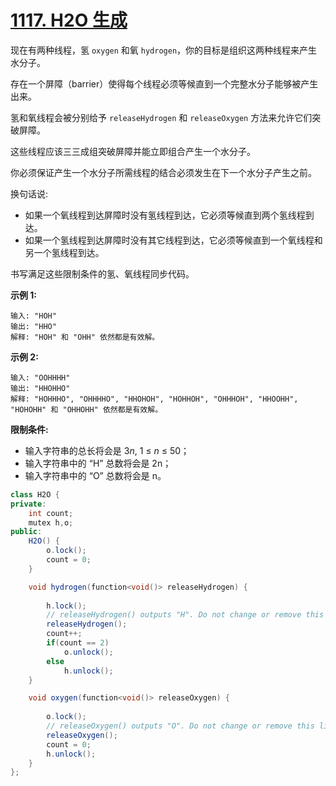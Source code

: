 # [1117. H2O 生成](https://leetcode-cn.com/problems/building-h2o/)

现在有两种线程，氢 `oxygen` 和氧 `hydrogen`，你的目标是组织这两种线程来产生水分子。

存在一个屏障（barrier）使得每个线程必须等候直到一个完整水分子能够被产生出来。

氢和氧线程会被分别给予 `releaseHydrogen` 和 `releaseOxygen` 方法来允许它们突破屏障。

这些线程应该三三成组突破屏障并能立即组合产生一个水分子。

你必须保证产生一个水分子所需线程的结合必须发生在下一个水分子产生之前。

换句话说:

- 如果一个氧线程到达屏障时没有氢线程到达，它必须等候直到两个氢线程到达。
- 如果一个氢线程到达屏障时没有其它线程到达，它必须等候直到一个氧线程和另一个氢线程到达。

书写满足这些限制条件的氢、氧线程同步代码。

 

**示例 1:**

```
输入: "HOH"
输出: "HHO"
解释: "HOH" 和 "OHH" 依然都是有效解。
```

**示例 2:**

```
输入: "OOHHHH"
输出: "HHOHHO"
解释: "HOHHHO", "OHHHHO", "HHOHOH", "HOHHOH", "OHHHOH", "HHOOHH", "HOHOHH" 和 "OHHOHH" 依然都是有效解。
```

 

**限制条件:**

- 输入字符串的总长将会是 3*n*, 1 ≤ *n* ≤ 50；
- 输入字符串中的 “H” 总数将会是 2n；
- 输入字符串中的 “O” 总数将会是 n。



```java
class H2O {
private:
    int count;
    mutex h,o;
public:
    H2O() {
        o.lock();
        count = 0;
    }

    void hydrogen(function<void()> releaseHydrogen) {
        
        h.lock();
        // releaseHydrogen() outputs "H". Do not change or remove this line.
        releaseHydrogen();
        count++;
        if(count == 2)
            o.unlock();
        else
            h.unlock();
    }

    void oxygen(function<void()> releaseOxygen) {
        
        o.lock();
        // releaseOxygen() outputs "O". Do not change or remove this line.
        releaseOxygen();
        count = 0;
        h.unlock();
    }
};
```

